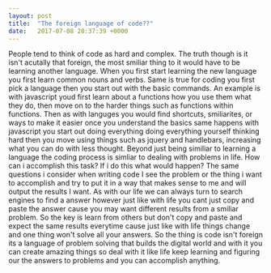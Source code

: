 ```yaml
---
layout: post
title:  "The foreign language of code??"
date:   2017-07-08 20:37:39 +0000
---
```



  People tend to think of code as hard and complex. The truth though is it isn't acutally that foreign, the most smiliar thing to it would have to be learning another language. When you first start learning the new language you first learn common nouns and verbs. Same is true for coding you first pick a language then you start out with the basic commands. An example is with javascript youd first learn about a functions how you use them what they do, then move on to the harder things such as functions within functions. Then as with languges you would find shortcuts, smiliarites, or ways to make it easier once you understand the basics same happens with javascript you start out doing everything doing everything yourself thinking hard then you move using things such as jquery and handlebars, increasing what you can do with less thought.
  Beyond just being similiar to learning a language the coding process is simliar to dealing with problems in life. How can i accomplish this task? If i do this what would happen? The same questions i consider when writing code I see the problem or the thing i want to accomplish and try to put it in a way that makes sense to me and will output the results I want. As with our life we can always turn to search engines to find a answer however just like with life you cant just copy and paste the answer cause you may want different results from a smiliar problem. So the key is learn from others but don't copy and paste and expect the same results everytime cause just like with life things change and one thing won't solve all your answers.
	So the thing is code isn't foreign its a language of problem solving that builds the digital world and with it you can create amazing things so deal with it like life keep learning and figuring our the answers to problems and you can accomplish anything.
